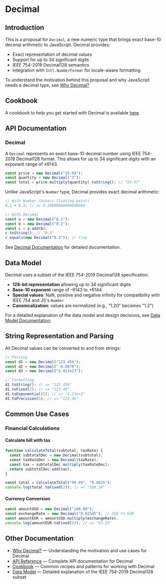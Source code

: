 # Decimal

## Introduction

This is a proposal for `Decimal`, a new numeric type that brings exact base-10 decimal arithmetic to JavaScript. Decimal provides:

- Exact representation of decimal values
- Support for up to 34 significant digits
- IEEE 754-2019 Decimal128 semantics
- Integration with `Intl.NumberFormat` for locale-aware formatting

To understand the motivation behind this proposal and why JavaScript needs a decimal type, see [Why Decimal?](./why-decimal.md)

## Cookbook

A cookbook to help you get started with Decimal is available [here](./cookbook.md).

## API Documentation

### **Decimal**

A `Decimal` represents an exact base-10 decimal number using IEEE 754-2019 Decimal128 format. This allows for up to 34 significant digits with an exponent range of ±6143.

```js
const price = new Decimal("19.99");
const quantity = new Decimal("3");
const total = price.multiply(quantity).toString(); // "59.97"
```

Unlike JavaScript's `Number` type, Decimal provides exact decimal arithmetic:

```js
// With Number (binary floating-point)
0.1 + 0.2; // => 0.30000000000000004

// With Decimal
const a = new Decimal("0.1");
const b = new Decimal("0.2");
const c = a.add(b);
c.toString(); // "0.3"
c.equals(new Decimal("0.3")); // true
```

See [Decimal Documentation](./decimal.md) for detailed documentation.

## Data Model

Decimal uses a subset of the IEEE 754-2019 Decimal128 specification:

- **128-bit representation** allowing up to 34 significant digits
- **Base-10 exponent** range of -6143 to +6144
- **Special values**: NaN, positive and negative infinity for compatibility with IEEE 754 and JS's `Number`
- **Canonicalization**: values are normalized (e.g., "1.20" becomes "1.2")

For a detailed explanation of the data model and design decisions, see [Data Model Documentation](./data-model.md).

## String Representation and Parsing

All Decimal values can be converted to and from strings:

```js
// Parsing
const d1 = new Decimal("123.456");
const d2 = new Decimal("-0.0078");
const d3 = new Decimal("6.022e23");

// Formatting
d1.toString(); // => "123.456"
d1.toFixed(2); // => "123.46"
d1.toExponential(2); // => "1.23e+2"
d1.toPrecision(5); // => "123.46"
```

## Common Use Cases

### Financial Calculations

#### Calculate bill with tax

```js
function calculateTotal(subtotal, taxRate) {
  const subtotalDec = new Decimal(subtotal);
  const taxRateDec = new Decimal(taxRate);
  const tax = subtotalDec.multiply(taxRateDec);
  return subtotalDec.add(tax);
}

const total = calculateTotal("99.99", "0.0825");
console.log(total.toFixed(2)); // => "108.24"
```

#### Currency Conversion

```js
const amountUSD = new Decimal("100.00");
const exchangeRate = new Decimal("0.92545"); // USD to EUR
const amountEUR = amountUSD.multiply(exchangeRate);
console.log(amountEUR.toFixed(2)); // => "92.55"
```

## Other Documentation

- [Why Decimal?](./why-decimal.md) — Understanding the motivation and use cases for Decimal
- [API Reference](./decimal.md) — Complete API documentation for Decimal
- [Cookbook](./cookbook.md) — Common recipes and patterns for working with Decimal
- [Data Model](./data-model.md) — Detailed explanation of the IEEE 754-2019 Decimal128 subset
